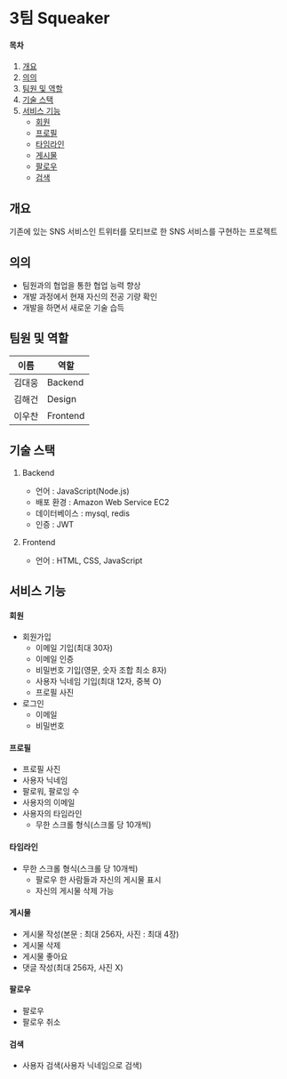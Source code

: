 # 3팀 Squeaker

#### 목차

1. [개요](#개요)
2. [의의](#의의)
3. [팀원 및 역할](#팀원-및-역할)
4. [기술 스택](#기술-스택)
5. [서비스 기능](#서비스-기능)
   - [회원](#회원)
   - [프로필](#프로필)
   - [타임라인](#타임라인)
   - [게시물](#게시물)
   - [팔로우](#팔로우)
   - [검색](#검색)

## 개요

기존에 있는 SNS 서비스인 트위터를 모티브로 한 SNS 서비스를 구현하는 프로젝트

## 의의

- 팀원과의 협업을 통한 협업 능력 향상
- 개발 과정에서 현재 자신의 전공 기량 확인
- 개발을 하면서 새로운 기술 습득

## 팀원 및 역할

| 이름   | 역할     |
| ------ | -------- |
| 김대웅 | Backend  |
| 김해건 | Design   |
| 이우찬 | Frontend |



## 기술 스택

1. Backend
   - 언어 : JavaScript(Node.js)
   - 배포 환경 : Amazon Web Service EC2
   - 데이터베이스 : mysql, redis
   - 인증 : JWT
2. Frontend
   
   - 언어 : HTML, CSS, JavaScript
   
     
   

## 서비스 기능

#### 회원

- 회원가입
  - 이메일 기입(최대 30자)
  - 이메일 인증
  - 비밀번호 기입(영문, 숫자 조합   최소 8자)
  - 사용자 닉네임 기입(최대 12자,  중복 O)
  - 프로필 사진
- 로그인
  - 이메일
  - 비밀번호

#### 프로필

- 프로필 사진
- 사용자 닉네임
- 팔로워, 팔로잉 수
- 사용자의 이메일
- 사용자의 타임라인
  - 무한 스크롤 형식(스크롤 당 10개씩)

#### 타임라인

- 무한 스크롤 형식(스크롤 당 10개씩)
  - 팔로우 한 사람들과 자신의 게시물 표시
  - 자신의 게시물 삭제 가능

#### 게시물

- 게시물 작성(본문 : 최대 256자, 사진 : 최대 4장)
- 게시물 삭제
- 게시물 좋아요
- 댓글 작성(최대 256자, 사진 X)

#### 팔로우

- 팔로우
- 팔로우 취소

#### 검색

- 사용자 검색(사용자 닉네임으로 검색)